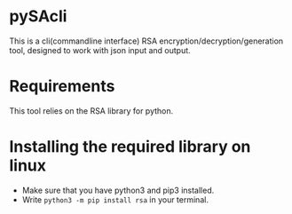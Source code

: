 # pySAcli
This is a cli(commandline interface) RSA encryption/decryption/generation tool, designed to work with json input and output.

# Requirements
This tool relies on the RSA library for python.

# Installing the required library on linux
- Make sure that you have python3 and pip3 installed.
- Write `python3 -m pip install rsa` in your terminal.
